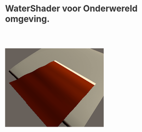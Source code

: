 <div id="project-mechanic-tab" class="project-mechanics-tab">
<h1 style="color: #363636; cursor:pointer; padding-bottom:1.5vh;" onclick="button();">WaterShader voor Onderwereld omgeving.</h1>
<div id="project-mechanic-info-tab">
<img src="https://raw.githubusercontent.com/WHofstra/Mythe_2020/Pelle/producten/WaterShader.gif">
    </div>
   </div>
